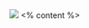 <!-- slide data-background-image="images/ukaea_title.png" -->

<img class="licence" src="https://licensebuttons.net/l/by-nc-sa/4.0/88x31.png">

<grid drag="100 25" drop="-15 65" align="left" pad="-10 0 0 0">
<% content %>
</grid>